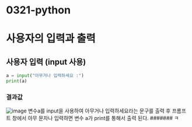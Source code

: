 # 0321-python
# 사용자의 입력과 출력
## 사용자 입력 (input 사용)
```python
a = input("아무거나 입력하세요 :")
print(a)
```
### 결과값
![image](https://user-images.githubusercontent.com/104752580/226493017-90f2960d-6546-41fc-98b2-f2005511ee3c.png)
변수a를 input을 사용하여 아무거나 입력하세요라는 문구를 출력 후 프롬프트 창에서 아무 문자나 입력하면 변수 a가 print를 통해서 출력 된다.
####### ㅋ
